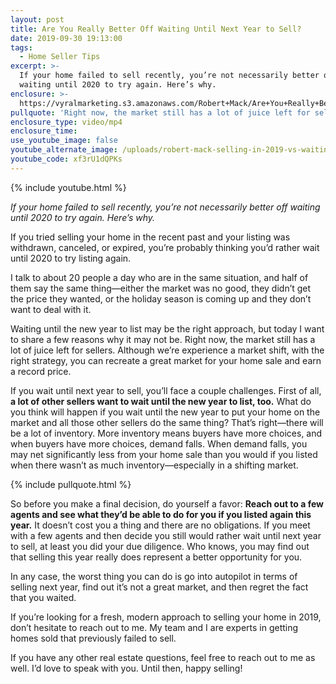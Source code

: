 ```yaml
---
layout: post
title: Are You Really Better Off Waiting Until Next Year to Sell?
date: 2019-09-30 19:13:00
tags:
  - Home Seller Tips
excerpt: >-
  If your home failed to sell recently, you’re not necessarily better off
  waiting until 2020 to try again. Here’s why.
enclosure: >-
  https://vyralmarketing.s3.amazonaws.com/Robert+Mack/Are+You+Really+Better+Off+Waiting+Until+Next+Year+to+Sell_.mp4
pullquote: 'Right now, the market still has a lot of juice left for sellers.'
enclosure_type: video/mp4
enclosure_time:
use_youtube_image: false
youtube_alternate_image: /uploads/robert-mack-selling-in-2019-vs-waiting-youtube.png
youtube_code: xf3rU1dQPKs
---
```


{% include youtube.html %}

*If your home failed to sell recently, you’re not necessarily better off waiting until 2020 to try again. Here’s why.*

If you tried selling your home in the recent past and your listing was withdrawn, canceled, or expired, you’re probably thinking you’d rather wait until 2020 to try listing again.&nbsp;

I talk to about 20 people a day who are in the same situation, and half of them say the same thing—either the market was no good, they didn’t get the price they wanted, or the holiday season is coming up and they don’t want to deal with it.&nbsp;

Waiting until the new year to list may be the right approach, but today I want to share a few reasons why it may not be. Right now, the market still has a lot of juice left for sellers. Although we’re experience a market shift, with the right strategy, you can recreate a great market for your home sale and earn a record price.&nbsp;

If you wait until next year to sell, you’ll face a couple challenges. First of all, **a lot of other sellers want to wait until the new year to list, too.** What do you think will happen if you wait until the new year to put your home on the market and all those other sellers do the same thing? That’s right—there will be a lot of inventory. More inventory means buyers have more choices, and when buyers have more choices, demand falls. When demand falls, you may net significantly less from your home sale than you would if you listed when there wasn’t as much inventory—especially in a shifting market.&nbsp;

{% include pullquote.html %}

So before you make a final decision, do yourself a favor: **Reach out to a few agents and see what they’d be able to do for you if you listed again this year.** It doesn’t cost you a thing and there are no obligations. If you meet with a few agents and then decide you still would rather wait until next year to sell, at least you did your due diligence. Who knows, you may find out that selling this year really does represent a better opportunity for you.&nbsp;

In any case, the worst thing you can do is go into autopilot in terms of selling next year, find out it’s not a great market, and then regret the fact that you waited.&nbsp;

If you’re looking for a fresh, modern approach to selling your home in 2019, don’t hesitate to reach out to me. My team and I are experts in getting homes sold that previously failed to sell.&nbsp;

If you have any other real estate questions, feel free to reach out to me as well. I’d love to speak with you. Until then, happy selling\!